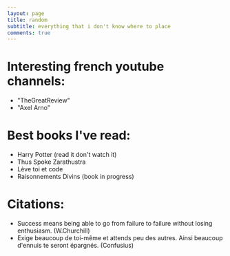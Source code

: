 ```yaml
---
layout: page
title: random
subtitle: everything that i don't know where to place
comments: true
---
```


# Interesting french youtube channels:
- "TheGreatReview"   
- "Axel Arno"   

# Best books I've read:
- Harry Potter (read it don't watch it)
- Thus Spoke Zarathustra   
- Lève toi et code   
- Raisonnements Divins (book in progress)   

# Citations:
- Success means being able to go from failure to failure without losing enthusiasm. (W.Churchill)   
- Exige beaucoup de toi-même et attends peu des autres. Ainsi beaucoup d'ennuis te seront épargnés. (Confusius)   